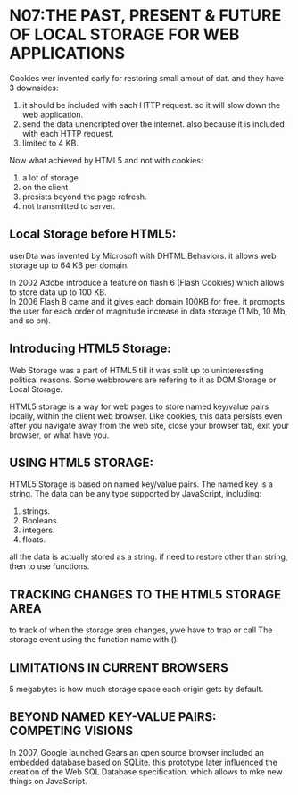 # N07:THE PAST, PRESENT & FUTURE OF LOCAL STORAGE FOR WEB APPLICATIONS

Cookies wer invented early for restoring small amout of dat. and they have 3 downsides:
1. it should be included with each HTTP request. so it will slow down the web application.
2. send the data unencripted over the internet. also because it is included with each HTTP request.
3. limited to 4 KB.

Now what achieved  by HTML5 and not with cookies:
1. a lot of storage
2. on the client
3. presists beyond the page refresh.
4. not transmitted to server.


## Local Storage before HTML5:

userDta was invented by Microsoft with DHTML Behaviors. it allows web storage up to 64 KB per domain.<br />

In 2002 Adobe introduce a feature on flash 6 (Flash Cookies) which allows to store data up to 100 KB.<br />
In 2006 Flash 8 came and it gives each domain 100KB for free. it promopts the user for each order of magnitude increase in data storage (1 Mb, 10 Mb, and so on).

## Introducing HTML5 Storage:

Web Storage was a part of HTML5 till it was split up to uninteressting political reasons. Some webbrowers are refering to it as DOM Storage or Local Storage. <br />

HTML5 storage is a way for web pages to store named key/value pairs locally, within the client web browser. Like cookies, this data persists even after you navigate away from the web site, close your browser tab, exit your browser, or what have you. <br />

## USING HTML5 STORAGE:

HTML5 Storage is based on named key/value pairs. The named key is a string. The data can be any type supported by JavaScript, including:

1. strings.
2. Booleans.
3. integers.
4. floats. 

all the data is actually stored as a string. if need to restore other than string, then to use functions. <br />


## TRACKING CHANGES TO THE HTML5 STORAGE AREA

to track of when the storage area changes, ywe have to trap or call The storage event using the function name with ().

## LIMITATIONS IN CURRENT BROWSERS

5 megabytes is how much storage space each origin gets by default.

## BEYOND NAMED KEY-VALUE PAIRS: COMPETING VISIONS

In 2007, Google launched Gears an open source browser included an embedded database based on SQLite. this prototype later influenced the creation of the Web SQL Database specification. which allows to mke new things on JavaScript.








